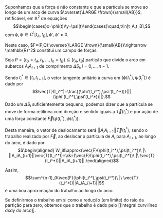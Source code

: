 
Suponhamos que a força é não constante e que a partícula se move ao longo de um arco de curva $\overset{\LARGE \frown}{\small{AB}}$, retificável, em $\mathbb{R}^2$ de equações 
$$\begin{cases}x=\phi(t)\\y=\psi(t)\end{cases}\quad,t\in[t_A,t_B],$$
com $\phi,\psi\in C^1[t_A,t_B],\phi',\psi'\not=0$.

Neste caso, $F=(P,Q):\overset{\LARGE \frown}{\small{AB}}\rightarrow \mathbb{R}^2$ constitui um campo de forças.

Seja $P=\{t_0=t_A,t_1,...,t_n=t_B\}\subseteq[t_A,t_B]$ partição que divide o arco em subarcos $A_iA_{i+1}$ de comprimento $\Delta S_i,i=0,...,n-1.$

Sendo $t_i^*\in[t_i,t_{i+1}],$ o vetor tangente unitário à curva em $(\phi(t_i^*),\psi(t_i^*))$ é dado por$$\vec{T}(t_i^*)=\frac{(\phi'(t_i^*),\psi'(t_i^*))}{||(\phi'(t_i^*),\psi'(t_i^*))||}.$$
Dado um $\Delta S_i$ suficientemente pequeno, podemos dizer que a partícula se move de forma retilínea com direção e sentido iguais a $\vec{T}(t_i^*)$ e por ação de uma força constante $\vec{F}(\phi(t_i^*),\psi(t_i^*))$.

Desta maneira, o vetor de deslocamento será $||A_iA_{i+1}||\vec{T}(t_i^*)$, sendo o trabalho realizado por $\vec{F},$ ao deslocar a partícula de $A_i$ para $A_{i+1}$, ao longo do arco, é dado por$$\begin{aligned} W_i&\approx(\vec{F}(\phi(t_i^*),\psi(t_i^*))\ |\ ||A_iA_{i+1}||\vec{T}(t_i^*))=\\&=(\vec{F}(\phi(t_i^*),\psi(t_i^*))\ |\ \vec{T}(t_i^*))||A_iA_{i+1}||.\end{aligned}$$

Assim, $$\sum^{n-1}_0(\vec{F}(\phi(t_i^*),\psi(t_i^*))\ |\ \vec{T}(t_i^*))||A_iA_{i+1}||$$
é uma boa aproximação do trabalho ao longo do arco.

Se definirmos o trabalho em si como a redução (em limite) do raio da partição para zero, obtemos que o trabalho é dado pelo [[integral curvilíneo dxdy do arco]].
